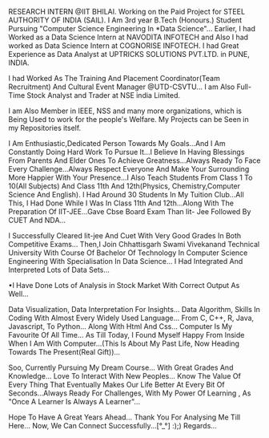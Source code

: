 RESEARCH INTERN @IIT BHILAI. Working on the Paid Project for STEEL AUTHORITY OF INDIA (SAIL). 
I Am 3rd year B.Tech (Honours.) Student Pursuing "Computer Science Engineering In *Data Science"...
Earlier, I had Worked as a Data Science Intern at NAVODITA INFOTECH and Also I had worked as Data Science Intern at COGNORISE INFOTECH.
I had Great Experience as Data Analyst at UPTRICKS SOLUTIONS PVT.LTD. in PUNE, INDIA.

I had Worked As The Training And Placement Coordinator(Team Recruitment) And Cultural Event Manager @UTD-CSVTU...
I am Also Full-Time Stock Analyst and Trader at NSE india Limited.

I am Also Member in IEEE, NSS and many more organizations, which is Being Used to work for the people's Welfare.
My Projects can be Seen in my Repositories itself. 

I Am Enthusiastic,Dedicated Person Towards My Goals...And I Am Constantly Doing Hard Work To Pursue It...I Believe In Having Blessings From Parents And Elder Ones To Achieve Greatness...Always Ready To Face Every Challenge...Always Respect Everyone And Make Your Surrounding More Happier With Your Presence...I Also Teach Students From Class 1 To 10(All Subjects) And Class 11th And 12th(Physics, Chemistry,Computer Science And English). 
I Had Around 30 Students In My Tuition Club...All This, I Had Done While I Was In Class 11th And 12th...Along With The Preparation Of IIT-JEE...Gave Cbse Board Exam Than Iit- Jee Followed By CUET And NDA... 

I Successfully Cleared Iit-jee And Cuet With Very Good Grades In Both Competitive Exams... Then,I Join Chhattisgarh Swami Vivekanand Technical University With Course Of Bachelor Of Technology In Computer Science Engineering With Specialisation In Data Science... 
I Had Integrated And Interpreted Lots of Data Sets...

•I Have Done Lots of Analysis in Stock Market With Correct Output As Well... 

Data Visualization, Data Interpretation For Insights... Data Algorithm, Skills In Coding With Almost Every Widely Used Language... From C, C++, R, Java, Javascript, To Python... Along With Html And Css...
Computer Is My Favourite Of All Time... As Till Today, I Found Myself Happy From Inside When I Am With Computer...(This Is About My Past Life, Now Heading Towards The Present(Real Gift))... 

Soo, Currently Pursuing My Dream Course... With Great Grades And Knowledge... 
Love To Interact With New Peoples... 
Know The Value Of Every Thing That Eventually Makes Our Life Better At Every Bit Of Seconds...Always Ready For Challenges, With My Power Of Learning , As "Once A Learner Is Always A Learner"... 

Hope To Have A Great Years Ahead...
Thank You For Analysing Me Till Here... Now, We Can Connect Successfully...[°_°] :);)
Regards...
